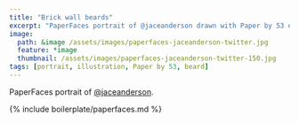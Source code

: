 ```yaml
---
title: "Brick wall beards"
excerpt: "PaperFaces portrait of @jaceanderson drawn with Paper by 53 on an iPad."
image: 
  path: &image /assets/images/paperfaces-jaceanderson-twitter.jpg 
  feature: *image
  thumbnail: /assets/images/paperfaces-jaceanderson-twitter-150.jpg
tags: [portrait, illustration, Paper by 53, beard]
---
```


PaperFaces portrait of [@jaceanderson](https://twitter.com/jaceanderson).

{% include boilerplate/paperfaces.md %}
